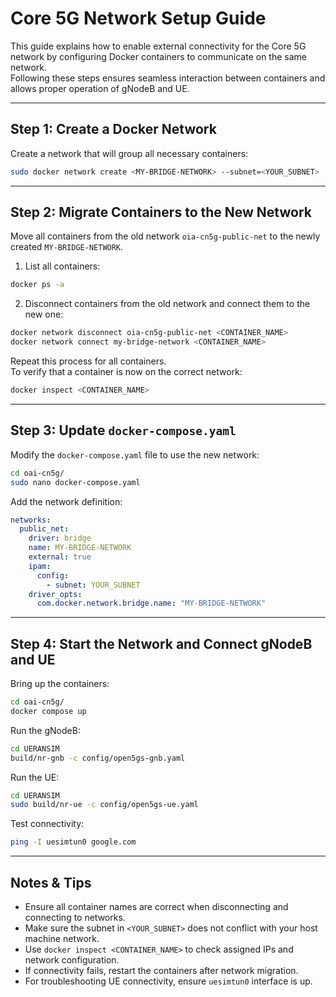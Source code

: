 
# Core 5G Network Setup Guide

This guide explains how to enable external connectivity for the Core 5G network by configuring Docker containers to communicate on the same network.  
Following these steps ensures seamless interaction between containers and allows proper operation of gNodeB and UE.

---

## Step 1: Create a Docker Network

Create a network that will group all necessary containers:

```bash
sudo docker network create <MY-BRIDGE-NETWORK> --subnet=<YOUR_SUBNET>
```

---

## Step 2: Migrate Containers to the New Network

Move all containers from the old network `oia-cn5g-public-net` to the newly created `MY-BRIDGE-NETWORK`.

1. List all containers:

```bash
docker ps -a
```

2. Disconnect containers from the old network and connect them to the new one:

```bash
docker network disconnect oia-cn5g-public-net <CONTAINER_NAME>
docker network connect my-bridge-network <CONTAINER_NAME>
```

Repeat this process for all containers.  
To verify that a container is now on the correct network:

```bash
docker inspect <CONTAINER_NAME>
```

---

## Step 3: Update `docker-compose.yaml`

Modify the `docker-compose.yaml` file to use the new network:

```bash
cd oai-cn5g/
sudo nano docker-compose.yaml
```

Add the network definition:

```yaml
networks: 
  public_net:
    driver: bridge
    name: MY-BRIDGE-NETWORK
    external: true
    ipam:
      config:
        - subnet: YOUR_SUBNET
    driver_opts:
      com.docker.network.bridge.name: "MY-BRIDGE-NETWORK"
```

---

## Step 4: Start the Network and Connect gNodeB and UE

Bring up the containers:

```bash
cd oai-cn5g/
docker compose up
```

Run the gNodeB:

```bash
cd UERANSIM
build/nr-gnb -c config/open5gs-gnb.yaml
```

Run the UE:

```bash
cd UERANSIM
sudo build/nr-ue -c config/open5gs-ue.yaml
```

Test connectivity:

```bash
ping -I uesimtun0 google.com
```

---

## Notes & Tips

- Ensure all container names are correct when disconnecting and connecting to networks.  
- Make sure the subnet in `<YOUR_SUBNET>` does not conflict with your host machine network.  
- Use `docker inspect <CONTAINER_NAME>` to check assigned IPs and network configuration.  
- If connectivity fails, restart the containers after network migration.  
- For troubleshooting UE connectivity, ensure `uesimtun0` interface is up.
